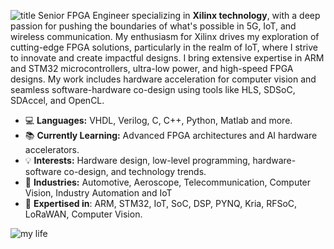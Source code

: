 ![title](bt.png)
Senior FPGA Engineer specializing in **Xilinx technology**, with a deep passion for pushing the boundaries of what's possible in 5G, IoT, and wireless communication. My enthusiasm for Xilinx drives my exploration of cutting-edge FPGA solutions, particularly in the realm of IoT, where I strive to innovate and create impactful designs. I bring extensive expertise in ARM and STM32 microcontrollers, ultra-low power, and high-speed FPGA designs. My work includes hardware acceleration for computer vision and seamless software-hardware co-design using tools like HLS, SDSoC, SDAccel, and OpenCL.

- 💻 **Languages:** VHDL, Verilog, C, C++, Python, Matlab and more.
- 📚 **Currently Learning:** Advanced FPGA architectures and AI hardware accelerators.
- 💡 **Interests:** Hardware design, low-level programming, hardware-software co-design, and technology trends.
- 👑 **Industries:** Automotive, Aeroscope, Telecommunication, Computer Vision, Industry Automation and IoT
- 🚀 **Expertised in**: ARM, STM32, IoT, SoC, DSP, PYNQ, Kria, RFSoC, LoRaWAN, Computer Vision.

![my life](bbb.png)
